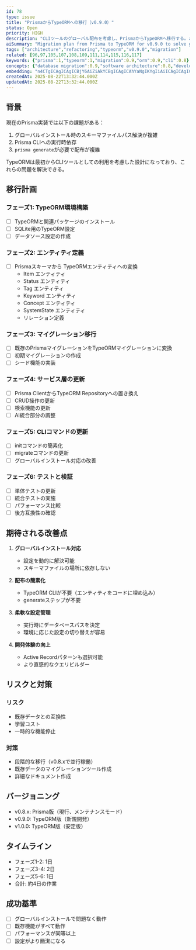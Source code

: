 ```yaml
---
id: 78
type: issue
title: "PrismaからTypeORMへの移行（v0.9.0）"
status: Open
priority: HIGH
description: "CLIツールのグローバル配布を考慮し、PrismaからTypeORMへ移行する。これによりグローバルインストール時の問題を根本的に解決し、より柔軟な設定管理を実現する。"
aiSummary: "Migration plan from Prisma to TypeORM for v0.9.0 to solve global CLI distribution issues and improve configuration flexibility. Includes phased implementation, risk mitigation, and timeline for complete transition."
tags: ["architecture","refactoring","typeorm","v0.9.0","migration"]
related: [96,97,105,107,108,109,111,114,115,116,117]
keywords: {"prisma":1,"typeorm":1,"migration":0.9,"orm":0.9,"cli":0.8}
concepts: {"database migration":0.9,"software architecture":0.8,"development tools":0.8,"system refactoring":0.8,"project management":0.7}
embedding: "n4CTgICAgICAgICBjY6AiZiAkYCBgICAgICAhYaNgIKYgIiAiICAgICAgICAg4CAk4CPgI6AgICAgICAgYWAhYqAhoCNgICAgICAhoeQgIyhgICAh4CAgICAgIuNlICHtYCCgIGAgICAgICMjp+AjbSAjICFgICAgICAh46cgI4="
createdAt: 2025-08-22T13:32:44.000Z
updatedAt: 2025-08-22T13:32:44.000Z
---
```


## 背景

現在のPrisma実装では以下の課題がある：
1. グローバルインストール時のスキーマファイルパス解決が複雑
2. Prisma CLIへの実行時依存
3. `prisma generate`が必要で配布が複雑

TypeORMは最初からCLIツールとしての利用を考慮した設計になっており、これらの問題を解決できる。

## 移行計画

### フェーズ1: TypeORM環境構築
- [ ] TypeORMと関連パッケージのインストール
- [ ] SQLite用のTypeORM設定
- [ ] データソース設定の作成

### フェーズ2: エンティティ定義
- [ ] Prismaスキーマから TypeORMエンティティへの変換
  - Item エンティティ
  - Status エンティティ
  - Tag エンティティ
  - Keyword エンティティ
  - Concept エンティティ
  - SystemState エンティティ
  - リレーション定義

### フェーズ3: マイグレーション移行
- [ ] 既存のPrismaマイグレーションをTypeORMマイグレーションに変換
- [ ] 初期マイグレーションの作成
- [ ] シード機能の実装

### フェーズ4: サービス層の更新
- [ ] Prisma ClientからTypeORM Repositoryへの置き換え
- [ ] CRUD操作の更新
- [ ] 検索機能の更新
- [ ] AI統合部分の調整

### フェーズ5: CLIコマンドの更新
- [ ] initコマンドの簡素化
- [ ] migrateコマンドの更新
- [ ] グローバルインストール対応の改善

### フェーズ6: テストと検証
- [ ] 単体テストの更新
- [ ] 統合テストの実施
- [ ] パフォーマンス比較
- [ ] 後方互換性の確認

## 期待される改善点

1. **グローバルインストール対応**
   - 設定を動的に解決可能
   - スキーマファイルの場所に依存しない

2. **配布の簡素化**
   - TypeORM CLIが不要（エンティティをコードに埋め込み）
   - generateステップが不要

3. **柔軟な設定管理**
   - 実行時にデータベースパスを決定
   - 環境に応じた設定の切り替えが容易

4. **開発体験の向上**
   - Active Recordパターンも選択可能
   - より直感的なクエリビルダー

## リスクと対策

### リスク
- 既存データとの互換性
- 学習コスト
- 一時的な機能停止

### 対策
- 段階的な移行（v0.8.xで並行稼働）
- 既存データのマイグレーションツール作成
- 詳細なドキュメント作成

## バージョニング

- v0.8.x: Prisma版（現行、メンテナンスモード）
- v0.9.0: TypeORM版（新規開発）
- v1.0.0: TypeORM版（安定版）

## タイムライン

- フェーズ1-2: 1日
- フェーズ3-4: 2日
- フェーズ5-6: 1日
- 合計: 約4日の作業

## 成功基準

- [ ] グローバルインストールで問題なく動作
- [ ] 既存機能がすべて動作
- [ ] パフォーマンスが同等以上
- [ ] 設定がより簡潔になる